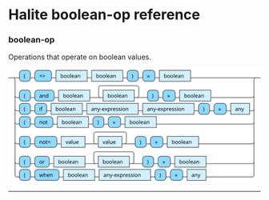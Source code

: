 <!---
  This markdown file was generated. Do not edit.
  -->

# Halite boolean-op reference

### <a name="boolean-op"></a>boolean-op

Operations that operate on boolean values.

!["boolean-op"](./halite-bnf-diagrams/boolean-op.svg)

---

